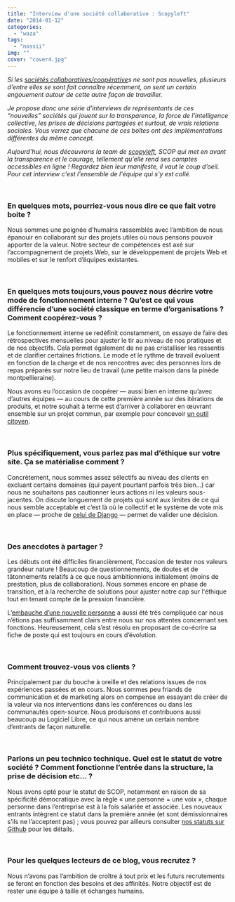 ```yaml
---
title: "Interview d'une société collaborative : Scopyleft"
date: "2014-01-12"
categories: 
  - "waza"
tags: 
  - "nossii"
img: ""
cover: "cover4.jpg"
---
```


_Si les [sociétés collaboratives/coopérative](http://www.eventuallycoding.com/index.php/les-societes-cooperatives)s ne sont pas nouvelles, plusieurs d’entre elles se sont fait connaître récemment, on sent un certain engouement autour de cette autre façon de travailler._

_Je propose donc une série d’interviews de représentants de ces “nouvelles” sociétés qui jouent sur la transparence, la force de l’intelligence collective, les prises de décisions partagées et surtout, de vrais relations sociales. Vous verrez que chacune de ces boîtes ont des implémentations différentes du même concept._

_Aujourd’hui, nous découvrons la team de [scopyleft](http://scopyleft.fr/), SCOP qui met en avant la transparence et le courage, tellement qu’elle rend ses comptes accessibles en ligne ! Regardez bien leur manifeste, il vaut le coup d’oeil. Pour cet interview c'est l'ensemble de l'équipe qui s'y est collé._ 

 

### En quelques mots, pourriez-vous nous dire ce que fait votre boite ?

Nous sommes une poignée d’humains rassemblés avec l’ambition de nous épanouir en collaborant sur des projets utiles où nous pensons pouvoir apporter de la valeur. Notre secteur de compétences est axé sur l’accompagnement de projets Web, sur le développement de projets Web et mobiles et sur le renfort d’équipes existantes.

 

### En quelques mots toujours,vous pouvez nous décrire votre mode de fonctionnement interne ? Qu’est ce qui vous différencie d’une société classique en terme d’organisations ? Comment coopérez-vous ?

Le fonctionnement interne se redéfinit constamment, on essaye de faire des rétrospectives mensuelles pour ajuster le tir au niveau de nos pratiques et de nos objectifs. Cela permet également de ne pas cristalliser les ressentis et de clarifier certaines frictions. Le mode et le rythme de travail évoluent en fonction de la charge et de nos rencontres avec des personnes lors de repas préparés sur notre lieu de travail (une petite maison dans la pinède montpellieraine).

Nous avons eu l’occasion de coopérer — aussi bien en interne qu’avec d’autres équipes — au cours de cette première année sur des itérations de produits, et notre souhait à terme est d’arriver à collaborer en œuvrant ensemble sur un projet commun, par exemple pour concevoir [un outil citoyen](http://typhon-fute.scopyleft.fr/).

 

### Plus spécifiquement, vous parlez pas mal d’éthique sur votre site. Ça se matérialise comment ?

Concrètement, nous sommes assez sélectifs au niveau des clients en excluant certains domaines (qui payent pourtant parfois très bien…) car nous ne souhaitons pas cautionner leurs actions ni les valeurs sous-jacentes. On discute longuement de projets qui sont aux limites de ce qui nous semble acceptable et c’est là où le collectif et le système de vote mis en place — proche de [celui de Django](https://docs.djangoproject.com/en/dev/internals/contributing/bugs-and-features/#how-we-make-decisions) — permet de valider une décision.

 

### Des anecdotes à partager ?

Les débuts ont été difficiles financièrement, l’occasion de tester nos valeurs grandeur nature ! Beaucoup de questionnements, de doutes et de tâtonnements relatifs à ce que nous ambitionnions initialement (moins de prestation, plus de collaboration). Nous sommes encore en phase de transition, et à la recherche de solutions pour ajuster notre cap sur l'éthique tout en tenant compte de la pression financière.

L’[embauche d’une nouvelle personne](http://scopyleft.fr/blog/2013/nouvelle-recrue/) a aussi été très compliquée car nous n’étions pas suffisamment clairs entre nous sur nos attentes concernant ses fonctions. Heureusement, cela s’est résolu en proposant de co-écrire sa fiche de poste qui est toujours en cours d’évolution.

 

### Comment trouvez-vous vos clients ?

Principalement par du bouche à oreille et des relations issues de nos expériences passées et en cours. Nous sommes peu friands de communication et de marketing alors on compense en essayant de créer de la valeur via nos interventions dans les conférences ou dans les communautés open-source. Nous produisons et contribuons aussi beaucoup au Logiciel Libre, ce qui nous amène un certain nombre d’entrants de façon naturelle.

 

### Parlons un peu technico technique. Quel est le statut de votre société ? Comment fonctionne l’entrée dans la structure, la prise de décision etc… ?

Nous avons opté pour le statut de SCOP, notamment en raison de sa spécificité démocratique avec la règle « une personne = une voix », chaque personne dans l’entreprise est à la fois salariée et associée. Les nouveaux entrants intègrent ce statut dans la première année (et sont démissionnaires s’ils ne l’acceptent pas) ; vous pouvez par ailleurs consulter [nos statuts sur Github](https://github.com/scopyleft/documentation/blob/master/administratif/statuts.md) pour les détails.

 

### Pour les quelques lecteurs de ce blog, vous recrutez ?

Nous n’avons pas l’ambition de croître à tout prix et les futurs recrutements se feront en fonction des besoins et des affinités. Notre objectif est de rester une équipe à taille et échanges humains.

